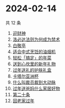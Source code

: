 # 2024-02-14

共 12 条

<!-- BEGIN ZHIHUSEARCH -->
<!-- 最后更新时间 Wed Feb 14 2024 13:10:45 GMT+0800 (China Standard Time) -->
1. [迎财神](https://www.zhihu.com/search?q=迎财神)
1. [洛必达法则为何成为禁术](https://www.zhihu.com/search?q=洛必达法则为何成为禁术)
1. [白敬亭](https://www.zhihu.com/search?q=白敬亭)
1. [适合中式烹饪的油烟机](https://www.zhihu.com/search?q=适合中式烹饪的油烟机)
1. [轻松「搞定」的年菜](https://www.zhihu.com/search?q=轻松「搞定」的年菜)
1. [送到心坎里的新年礼物](https://www.zhihu.com/search?q=送到心坎里的新年礼物)
1. [过年送礼的护肤礼盒](https://www.zhihu.com/search?q=过年送礼的护肤礼盒)
1. [卡塔尔亚洲杯](https://www.zhihu.com/search?q=卡塔尔亚洲杯)
1. [什么叫裁员裁到大动脉](https://www.zhihu.com/search?q=什么叫裁员裁到大动脉)
1. [过年送爸妈什么家居好物](https://www.zhihu.com/search?q=过年送爸妈什么家居好物)
1. [第二十条](https://www.zhihu.com/search?q=第二十条)
1. [回老家过年](https://www.zhihu.com/search?q=回老家过年)
<!-- END ZHIHUSEARCH -->
